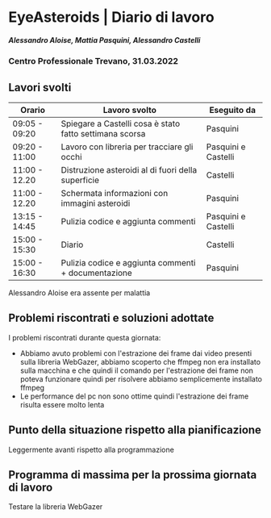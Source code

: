 # EyeAsteroids | Diario di lavoro
##### Alessandro Aloise, Mattia Pasquini, Alessandro Castelli
### Centro Professionale Trevano, 31.03.2022

## Lavori svolti


|Orario        |Lavoro svolto                                               	  |Eseguito da        |
|--------------|----------------------------------------------------------------- |-------------------|
|09:05 - 09:20 | Spiegare a Castelli cosa è stato fatto settimana scorsa  		  |Pasquini|
|09:20 - 11:00 | Lavoro con libreria per tracciare gli occhi				  	  |Pasquini e Castelli|
|11:00 - 12.20 | Distruzione asteroidi al di fuori della superficie				  |Castelli|
|11:00 - 12.20 | Schermata informazioni con immagini asteroidi					  |Pasquini|
|13:15 - 14:45 | Pulizia codice e aggiunta commenti		    	  	 	  		  |Pasquini e Castelli|
|15:00 - 15:30 | Diario						     								  |Castelli| 
|15:00 - 16:30 | Pulizia codice e aggiunta commenti	+ documentazione		      |Pasquini| 

Alessandro Aloise era assente per malattia

##  Problemi riscontrati e soluzioni adottate
I problemi riscontrati durante questa giornata:

* Abbiamo avuto problemi con l'estrazione dei frame dai video presenti sulla libreria WebGazer, abbiamo scoperto che ffmpeg non era installato sulla macchina e che quindi il comando
per l'estrazione dei frame non poteva funzionare quindi per risolvere abbiamo semplicemente installato ffmpeg
* Le performance del pc non sono ottime quindi l'estrazione dei frame risulta essere molto lenta


##  Punto della situazione rispetto alla pianificazione
Leggermente avanti rispetto alla programmazione

## Programma di massima per la prossima giornata di lavoro
Testare la libreria WebGazer
